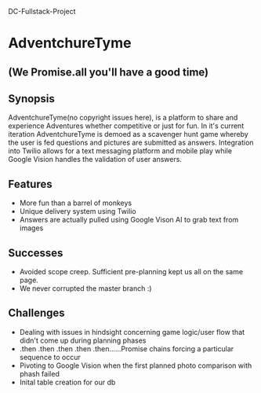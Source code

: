 DC-Fullstack-Project

# AdventchureTyme
## (We Promise.all you'll have a good time)

## Synopsis
AdventchureTyme(no copyright issues here), is a platform to share and experience Adventures whether competitive or just for fun. In it's current iteration AdventchureTyme is demoed as a scavenger hunt game whereby the user is fed questions and pictures are submitted as answers. Integration into
Twilio allows for a text messaging platform and mobile play while Google Vision handles the validation of user answers. 


## Features
- More fun than a barrel of monkeys
- Unique delivery system using Twilio
- Answers are actually pulled using Google Vison AI to grab text from images

## Successes
- Avoided scope creep. Sufficient pre-planning kept us all on the same page.
- We never corrupted the master branch :)

## Challenges
- Dealing with issues in hindsight concerning game logic/user flow that didn't come up during planning phases
- .then .then .then .then .then......Promise chains forcing a particular sequence to occur
- Pivoting to Google Vision when the first planned photo comparison with phash failed
- Inital table creation for our db


<!-- screenshots to be added -->
